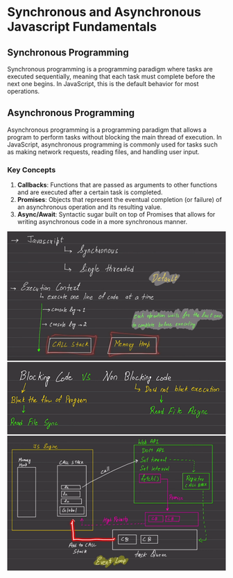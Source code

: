 # Synchronous and Asynchronous Javascript Fundamentals
## Synchronous Programming
Synchronous programming is a programming paradigm where tasks are executed sequentially, meaning that each task must complete before the next one begins. In JavaScript, this is the default behavior for most operations.

## Asynchronous Programming
Asynchronous programming is a programming paradigm that allows a program to perform tasks without blocking the main thread of execution. In JavaScript, asynchronous programming is commonly used for tasks such as making network requests, reading files, and handling user input.

### Key Concepts
1. **Callbacks**: Functions that are passed as arguments to other functions and are executed after a certain task is completed.
2. **Promises**: Objects that represent the eventual completion (or failure) of an asynchronous operation and its resulting value.
3. **Async/Await**: Syntactic sugar built on top of Promises that allows for writing asynchronous code in a more synchronous manner.


![](/Image/async1.png)
![](/Image/async2.png)
![](/Image/async3.png)
